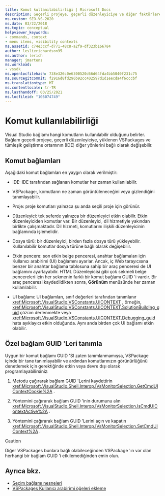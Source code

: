 ```yaml
---
title: Komut kullanılabilirliği | Microsoft Docs
description: Geçerli projeye, geçerli düzenleyiciye ve diğer faktörlere bağlı olarak yapılan, Visual Studio 'da hangi komutların kullanılabildiğini belirleyen komut bağlamını öğrenin.
ms.custom: SEO-VS-2020
ms.date: 03/22/2018
ms.topic: conceptual
helpviewer_keywords:
- commands, context
- menu items, visibility contexts
ms.assetid: c74e3ccf-d771-48c8-a2f9-df323b166784
author: leslierichardson95
ms.author: lerich
manager: jmartens
ms.workload:
- vssdk
ms.openlocfilehash: 738e326c0e6300520d66d64fda4bb5040f231c75
ms.sourcegitcommit: f2916d8fd296b92cc402597d1d1eecda4f6cccbf
ms.translationtype: MT
ms.contentlocale: tr-TR
ms.lasthandoff: 03/25/2021
ms.locfileid: "105074749"
---
```

# <a name="command-availability"></a>Komut kullanılabilirliği

Visual Studio bağlamı hangi komutların kullanılabilir olduğunu belirler. Bağlam geçerli projeye, geçerli düzenleyiciye, yüklenen VSPackages ve tümleşik geliştirme ortamının (IDE) diğer yönlerini bağlı olarak değişebilir.

## <a name="command-contexts"></a>Komut bağlamları

Aşağıdaki komut bağlamları en yaygın olarak verilmiştir:

- IDE: IDE tarafından sağlanan komutlar her zaman kullanılabilir.

- VSPackage:, komutların ne zaman görüntüleneceğini veya gizlendiğini tanımlayabilir.

- Proje: proje komutları yalnızca şu anda seçili proje için görünür.

- Düzenleyici: tek seferde yalnızca bir düzenleyici etkin olabilir. Etkin düzenleyiciden komutlar var. Bir düzenleyici, dil hizmetiyle yakından birlikte çalışmaktadır. Dil hizmeti, komutlarını ilişkili düzenleyicinin bağlamında işlemelidir.

- Dosya türü: bir düzenleyici, birden fazla dosya türü yükleyebilir. Kullanılabilir komutlar dosya türüne bağlı olarak değişebilir.

- Etkin pencere: son etkin belge penceresi, anahtar bağlamaları için Kullanıcı arabirimi (UI) bağlamını ayarlar. Ancak, iç Web tarayıcısına benzer bir anahtar bağlama tablosuna sahip bir araç penceresi de UI bağlamını ayarlayabilir. HTML Düzenleyicisi gibi çok sekmeli belge pencereleri için her sekmenin farklı bir komut bağlamı GUID 'i vardır. Bir araç penceresi kaydedildikten sonra, **Görünüm** menüsünde her zaman kullanılabilir.

- UI bağlamı: UI bağlamları, sınıf değerleri tarafından tanımlanır <xref:Microsoft.VisualStudio.VSConstants.UICONTEXT> , örneğin, <xref:Microsoft.VisualStudio.VSConstants.UICONTEXT.SolutionBuilding_guid> çözüm derlenmekte veya <xref:Microsoft.VisualStudio.VSConstants.UICONTEXT.Debugging_guid> hata ayıklayıcı etkin olduğunda. Aynı anda birden çok UI bağlamı etkin olabilir.

## <a name="define-custom-context-guids"></a>Özel bağlam GUID 'Leri tanımla

Uygun bir komut bağlamı GUID 'SI zaten tanımlanmamışsa, VSPackage içinde bir tane tanımlayabilir ve ardından komutlarınızın görünürlüğünü denetlemek için gerektiğinde etkin veya devre dışı olarak programlayabilirsiniz:

1. Metodu çağırarak bağlam GUID 'Lerini kaydettirin <xref:Microsoft.VisualStudio.Shell.Interop.IVsMonitorSelection.GetCmdUIContextCookie%2A> .

2. Yöntemini çağırarak bağlam GUID 'inin durumunu alın <xref:Microsoft.VisualStudio.Shell.Interop.IVsMonitorSelection.IsCmdUIContextActive%2A> .

3. Yöntemini çağırarak bağlam GUID 'Lerini açın ve kapatın <xref:Microsoft.VisualStudio.Shell.Interop.IVsMonitorSelection.SetCmdUIContext%2A> .

> [!CAUTION]
> Diğer VSPackages bunlara bağlı olabileceğinden VSPackage 'ın var olan herhangi bir bağlam GUID 'i etkilemediğinden emin olun.

## <a name="see-also"></a>Ayrıca bkz.

- [Seçim bağlamı nesneleri](../../extensibility/internals/selection-context-objects.md)
- [VSPackages Kullanıcı arabirimi öğeleri ekleme](../../extensibility/internals/how-vspackages-add-user-interface-elements.md)
